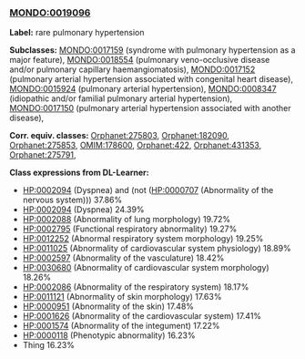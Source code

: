 
### [MONDO:0019096](http://purl.obolibrary.org/obo/MONDO_0019096)
**Label:** rare pulmonary hypertension

**Subclasses:** [MONDO:0017159](http://purl.obolibrary.org/obo/MONDO_0017159) (syndrome with pulmonary hypertension as a major feature), [MONDO:0018554](http://purl.obolibrary.org/obo/MONDO_0018554) (pulmonary veno-occlusive disease and/or pulmonary capillary haemangiomatosis), [MONDO:0017152](http://purl.obolibrary.org/obo/MONDO_0017152) (pulmonary arterial hypertension associated with congenital heart disease), [MONDO:0015924](http://purl.obolibrary.org/obo/MONDO_0015924) (pulmonary arterial hypertension), [MONDO:0008347](http://purl.obolibrary.org/obo/MONDO_0008347) (idiopathic and/or familial pulmonary arterial hypertension), [MONDO:0017150](http://purl.obolibrary.org/obo/MONDO_0017150) (pulmonary arterial hypertension associated with another disease), 

**Corr. equiv. classes:** [Orphanet:275803](http://www.orpha.net/ORDO/Orphanet_275803), [Orphanet:182090](http://www.orpha.net/ORDO/Orphanet_182090), [Orphanet:275853](http://www.orpha.net/ORDO/Orphanet_275853), [OMIM:178600](http://purl.obolibrary.org/obo/OMIM_178600), [Orphanet:422](http://www.orpha.net/ORDO/Orphanet_422), [Orphanet:431353](http://www.orpha.net/ORDO/Orphanet_431353), [Orphanet:275791](http://www.orpha.net/ORDO/Orphanet_275791), 

**Class expressions from DL-Learner:**

- [HP:0002094](http://purl.obolibrary.org/obo/HP_0002094) (Dyspnea) and (not ([HP:0000707](http://purl.obolibrary.org/obo/HP_0000707) (Abnormality of the nervous system))) 37.86%
- [HP:0002094](http://purl.obolibrary.org/obo/HP_0002094) (Dyspnea) 24.39%
- [HP:0002088](http://purl.obolibrary.org/obo/HP_0002088) (Abnormality of lung morphology) 19.72%
- [HP:0002795](http://purl.obolibrary.org/obo/HP_0002795) (Functional respiratory abnormality) 19.27%
- [HP:0012252](http://purl.obolibrary.org/obo/HP_0012252) (Abnormal respiratory system morphology) 19.25%
- [HP:0011025](http://purl.obolibrary.org/obo/HP_0011025) (Abnormality of cardiovascular system physiology) 18.89%
- [HP:0002597](http://purl.obolibrary.org/obo/HP_0002597) (Abnormality of the vasculature) 18.42%
- [HP:0030680](http://purl.obolibrary.org/obo/HP_0030680) (Abnormality of cardiovascular system morphology) 18.26%
- [HP:0002086](http://purl.obolibrary.org/obo/HP_0002086) (Abnormality of the respiratory system) 18.17%
- [HP:0011121](http://purl.obolibrary.org/obo/HP_0011121) (Abnormality of skin morphology) 17.63%
- [HP:0000951](http://purl.obolibrary.org/obo/HP_0000951) (Abnormality of the skin) 17.48%
- [HP:0001626](http://purl.obolibrary.org/obo/HP_0001626) (Abnormality of the cardiovascular system) 17.41%
- [HP:0001574](http://purl.obolibrary.org/obo/HP_0001574) (Abnormality of the integument) 17.22%
- [HP:0000118](http://purl.obolibrary.org/obo/HP_0000118) (Phenotypic abnormality) 16.23%
- Thing 16.23%


